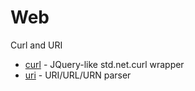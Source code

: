 # Web

Curl and URI

* [curl](modules/core/module-curl.md) - JQuery-like std.net.curl wrapper
* [uri](modules/core/module-uri.md) - URI/URL/URN parser


